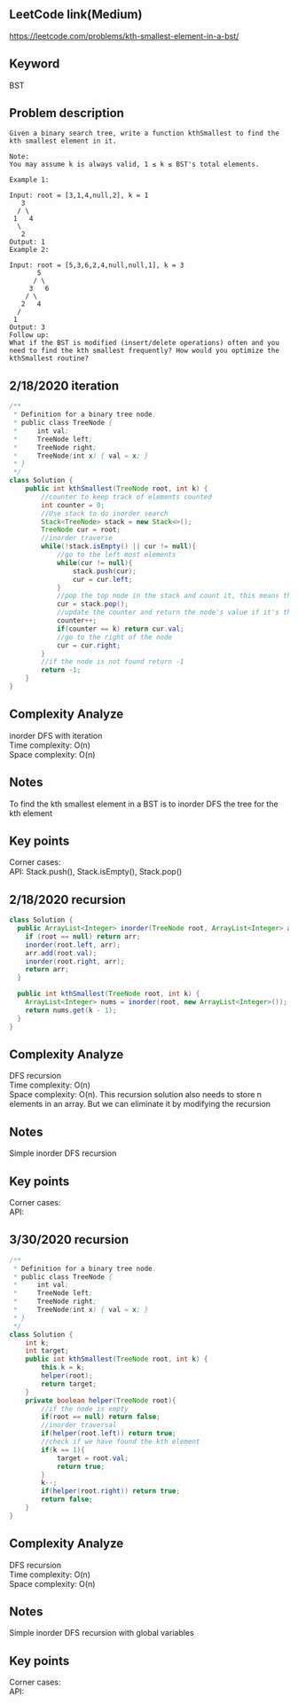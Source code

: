 ## LeetCode link(Medium)
https://leetcode.com/problems/kth-smallest-element-in-a-bst/

## Keyword
BST

## Problem description
```
Given a binary search tree, write a function kthSmallest to find the kth smallest element in it.

Note:
You may assume k is always valid, 1 ≤ k ≤ BST's total elements.

Example 1:

Input: root = [3,1,4,null,2], k = 1
   3
  / \
 1   4
  \
   2
Output: 1
Example 2:

Input: root = [5,3,6,2,4,null,null,1], k = 3
       5
      / \
     3   6
    / \
   2   4
  /
 1
Output: 3
Follow up:
What if the BST is modified (insert/delete operations) often and you need to find the kth smallest frequently? How would you optimize the kthSmallest routine?
```
## 2/18/2020 iteration

```java
/**
 * Definition for a binary tree node.
 * public class TreeNode {
 *     int val;
 *     TreeNode left;
 *     TreeNode right;
 *     TreeNode(int x) { val = x; }
 * }
 */
class Solution {
    public int kthSmallest(TreeNode root, int k) {
        //counter to keep track of elements counted
        int counter = 0;
        //Use stack to do inorder search
        Stack<TreeNode> stack = new Stack<>();
        TreeNode cur = root;
        //inorder traverse
        while(!stack.isEmpty() || cur != null){
            //go to the left most elements
            while(cur != null){
                stack.push(cur);
                cur = cur.left;
            }
            //pop the top node in the stack and count it, this means the left branch of the node is searched
            cur = stack.pop();
            //update the counter and return the node's value if it's the kth element
            counter++;
            if(counter == k) return cur.val;
            //go to the right of the node
            cur = cur.right;
        }
        //if the node is not found return -1
        return -1;
    }
}
```

## Complexity Analyze
inorder DFS with iteration\
Time complexity: O(n)\
Space complexity: O(n)

## Notes
To find the kth smallest element in a BST is to inorder DFS the tree for the kth element

## Key points
Corner cases: \
API: Stack.push(), Stack.isEmpty(), Stack.pop()

## 2/18/2020 recursion

```java
class Solution {
  public ArrayList<Integer> inorder(TreeNode root, ArrayList<Integer> arr) {
    if (root == null) return arr;
    inorder(root.left, arr);
    arr.add(root.val);
    inorder(root.right, arr);
    return arr;
  }

  public int kthSmallest(TreeNode root, int k) {
    ArrayList<Integer> nums = inorder(root, new ArrayList<Integer>());
    return nums.get(k - 1);
  }
}
```

## Complexity Analyze
DFS recursion\
Time complexity: O(n)\
Space complexity: O(n). This recursion solution also needs to store n elements in an array. But we can eliminate it by modifying the recursion

## Notes
Simple inorder DFS recursion

## Key points
Corner cases:\
API:

## 3/30/2020 recursion

```java
/**
 * Definition for a binary tree node.
 * public class TreeNode {
 *     int val;
 *     TreeNode left;
 *     TreeNode right;
 *     TreeNode(int x) { val = x; }
 * }
 */
class Solution {
    int k;
    int target;
    public int kthSmallest(TreeNode root, int k) {
        this.k = k;
        helper(root);
        return target;
    }
    private boolean helper(TreeNode root){
        //if the node is empty
        if(root == null) return false;
        //inorder traversal
        if(helper(root.left)) return true;
        //check if we have found the kth element
        if(k == 1){
            target = root.val;
            return true;
        }
        k--;
        if(helper(root.right)) return true;
        return false;
    }
}
```

## Complexity Analyze
DFS recursion\
Time complexity: O(n)\
Space complexity: O(n)

## Notes
Simple inorder DFS recursion with global variables

## Key points
Corner cases:\
API: